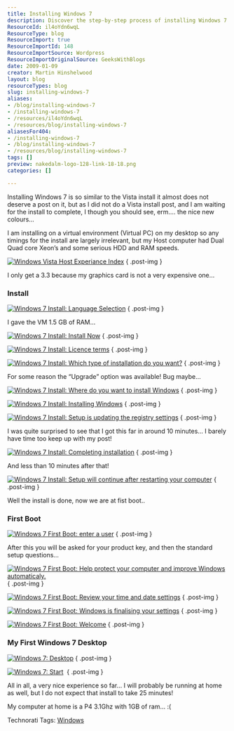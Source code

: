 ```yaml
---
title: Installing Windows 7
description: Discover the step-by-step process of installing Windows 7 in a virtual environment. Join Martin Hinshelwood for tips and insights on a smooth setup experience!
ResourceId: il4oYdn6wqL
ResourceType: blog
ResourceImport: true
ResourceImportId: 148
ResourceImportSource: Wordpress
ResourceImportOriginalSource: GeeksWithBlogs
date: 2009-01-09
creator: Martin Hinshelwood
layout: blog
resourceTypes: blog
slug: installing-windows-7
aliases:
- /blog/installing-windows-7
- /installing-windows-7
- /resources/il4oYdn6wqL
- /resources/blog/installing-windows-7
aliasesFor404:
- /installing-windows-7
- /blog/installing-windows-7
- /resources/blog/installing-windows-7
tags: []
preview: nakedalm-logo-128-link-18-18.png
categories: []

---
```

Installing Windows 7 is so similar to the Vista install it almost does not deserve a post on it, but as I did not do a Vista install post, and I am waiting for the install to complete, I though you should see, erm…. the nice new colours…

I am installing on a virtual environment (Virtual PC) on my desktop so any timings for the install are largely irrelevant, but my Host computer had Dual Quad core Xeon’s and some serious HDD and RAM speeds.

[![Windows Vista Host Experiance Index](images/InstallingWindows7_679C-image_thumb_7-14-14.png)](http://blog.hinshelwood.com/files/2011/05/GWB-WindowsLiveWriter-InstallingWindows7_679C-image_16.png)
{ .post-img }

I only get a 3.3 because my graphics card is not a very expensive one…

### Install

[![Windows 7 Install: Language Selection](images/InstallingWindows7_679C-image_thumb-17-17.png)](http://blog.hinshelwood.com/files/2011/05/GWB-WindowsLiveWriter-InstallingWindows7_679C-image_2.png)
{ .post-img }

I gave the VM 1.5 GB of RAM…

[![Windows 7 Install: Install Now](images/InstallingWindows7_679C-image_thumb_1-1-1.png)](http://blog.hinshelwood.com/files/2011/05/GWB-WindowsLiveWriter-InstallingWindows7_679C-image_4.png)
{ .post-img }

[![Windows 7 Install: Licence terms](images/InstallingWindows7_679C-image_thumb_3-10-10.png)](http://blog.hinshelwood.com/files/2011/05/GWB-WindowsLiveWriter-InstallingWindows7_679C-image_8.png)
{ .post-img }

[![Windows 7 Install: Which type of installation do you want?](images/InstallingWindows7_679C-image_thumb_4-11-11.png)](http://blog.hinshelwood.com/files/2011/05/GWB-WindowsLiveWriter-InstallingWindows7_679C-image_10.png)
{ .post-img }

For some reason the “Upgrade” option was available! Bug maybe…

[![Windows 7 Install: Where do you want to install Windows](images/InstallingWindows7_679C-image_thumb_5-12-12.png)](http://blog.hinshelwood.com/files/2011/05/GWB-WindowsLiveWriter-InstallingWindows7_679C-image_12.png)
{ .post-img }

[![Windows 7 Install: Installing Windows](images/InstallingWindows7_679C-image_thumb_6-13-13.png)](http://blog.hinshelwood.com/files/2011/05/GWB-WindowsLiveWriter-InstallingWindows7_679C-image_14.png)
{ .post-img }

[![Windows 7 Install: Setup is updating the registry settings](images/InstallingWindows7_679C-image_thumb_8-15-15.png)](http://blog.hinshelwood.com/files/2011/05/GWB-WindowsLiveWriter-InstallingWindows7_679C-image_18.png)
{ .post-img }

I was quite surprised to see that I got this far in around 10 minutes… I barely have time too keep up with my post!

[![Windows 7 Install: Completing installation](images/InstallingWindows7_679C-image_thumb_9-16-16.png)](http://blog.hinshelwood.com/files/2011/05/GWB-WindowsLiveWriter-InstallingWindows7_679C-image_20.png)
{ .post-img }

And less than 10 minutes after that!

[![Windows 7 Install: Setup will continue after restarting your computer](images/InstallingWindows7_679C-image_thumb_10-2-2.png)](http://blog.hinshelwood.com/files/2011/05/GWB-WindowsLiveWriter-InstallingWindows7_679C-image_22.png)
{ .post-img }

Well the install is done, now we are at fist boot..

### First Boot

[![Windows 7 First Boot: enter a user](images/InstallingWindows7_679C-image_thumb_11-3-3.png)](http://blog.hinshelwood.com/files/2011/05/GWB-WindowsLiveWriter-InstallingWindows7_679C-image_24.png)
{ .post-img }

After this you will be asked for your product key, and then the standard setup questions…

[![Windows 7 First Boot: Help protect your computer and improve Windows automaticaly.](images/InstallingWindows7_679C-image_thumb_12-4-4.png)](http://blog.hinshelwood.com/files/2011/05/GWB-WindowsLiveWriter-InstallingWindows7_679C-image_26.png)
{ .post-img }

[![Windows 7 First Boot: Review your time and date settings](images/InstallingWindows7_679C-image_thumb_13-5-5.png)](http://blog.hinshelwood.com/files/2011/05/GWB-WindowsLiveWriter-InstallingWindows7_679C-image_28.png)
{ .post-img }

[![Windows 7 First Boot: Windows is finalising your settings](images/InstallingWindows7_679C-image_thumb_14-6-6.png)](http://blog.hinshelwood.com/files/2011/05/GWB-WindowsLiveWriter-InstallingWindows7_679C-image_30.png)
{ .post-img }

[![Windows 7 First Boot: Welcome](images/InstallingWindows7_679C-image_thumb_151-7-7.png)](http://blog.hinshelwood.com/files/2011/05/GWB-WindowsLiveWriter-InstallingWindows7_679C-image_32.png)
{ .post-img }

### My First Windows 7 Desktop

[![Windows 7: Desktop](images/InstallingWindows7_679C-image_thumb_16-8-8.png)](http://blog.hinshelwood.com/files/2011/05/GWB-WindowsLiveWriter-InstallingWindows7_679C-image_34.png)
{ .post-img }

[![Windows 7: Start](images/InstallingWindows7_679C-image_thumb_17-9-9.png)](http://blog.hinshelwood.com/files/2011/05/GWB-WindowsLiveWriter-InstallingWindows7_679C-image_36.png) 
{ .post-img }

All in all, a very nice experience so far… I will probably be running at home as well, but I do not expect that install to take 25 minutes!

My computer at home is a P4 3.1Ghz with 1GB of ram… :(

Technorati Tags: [Windows](http://technorati.com/tags/Windows)
